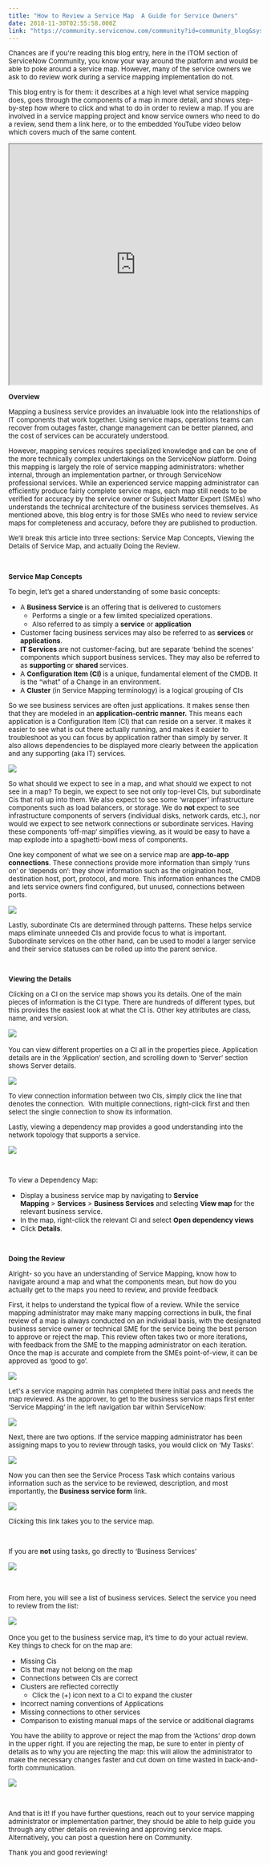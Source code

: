 ```yaml
---
title: "How to Review a Service Map  A Guide for Service Owners"
date: 2018-11-30T02:55:58.000Z
link: "https://community.servicenow.com/community?id=community_blog&sys_id=65881e06db8e6340fa192183ca96192a"
---
```

<p><span style="font-size: 10pt;">Chances are if you&#39;re reading this blog entry, here in the ITOM section of ServiceNow Community, you know your way around the platform and would be able to poke around a service map. However, many of the service owners we ask to do review work during a service mapping implementation do not. </span></p>
<p><span style="font-size: 10pt;">This blog entry is for them: it describes at a high level what service mapping does, goes through the components of a map in more detail, and shows step-by-step how where to click and what to do in order to review a map. If you are involved in a service mapping project and know service owners who need to do a review, send them a link here, or to the embedded YouTube video below which covers much of the same content.</span></p>
<p><iframe id="video_tinymce" style="width: 100%; height: 480px;" src="https://www.youtube.com/embed/QYrIDS7F4bY"></iframe></p>
<p><span style="font-size: 10pt;"><strong>Overview</strong></span></p>
<p><span style="font-size: 10pt;">Mapping a business service provides an invaluable look into the relationships of IT components that work together. Using service maps, operations teams can recover from outages faster, change management can be better planned, and the cost of services can be accurately understood.</span></p>
<p><span style="font-size: 10pt;">However, mapping services requires specialized knowledge and can be one of the more technically complex undertakings on the ServiceNow platform. Doing this mapping is largely the role of service mapping administrators: whether internal, through an implementation partner, or through ServiceNow professional services. While an experienced service mapping administrator can efficiently produce fairly complete service maps, each map still needs to be verified for accuracy by the service owner or Subject Matter Expert (SMEs) who understands the technical architecture of the business services themselves. As mentioned above, this blog entry is for those SMEs who need to review service maps for completeness and accuracy, before they are published to production.</span></p>
<p><span style="font-size: 10pt;">We’ll break this article into three sections: Service Map Concepts, Viewing the Details of Service Map, and actually Doing the Review. </span></p>
<p> </p>
<p><span style="font-size: 10pt;"><strong>Service Map Concepts</strong></span></p>
<p><span style="font-size: 10pt;">To begin, let’s get a shared understanding of some basic concepts:</span></p>
<ul><li><span style="font-size: 10pt;">A <strong>Business Service </strong>is an offering that is delivered to customers</span>
<ul><li><span style="font-size: 10pt;">Performs a single or a few limited specialized operations.</span></li><li><span style="font-size: 10pt;">Also referred to as simply a <strong>service</strong> or <strong>application</strong></span></li></ul>
</li><li><span style="font-size: 10pt;">Customer facing business services may also be referred to as <strong>services </strong>or <strong>applications</strong>.</span></li><li><span style="font-size: 10pt;"><strong>IT Services </strong>are not customer-facing, but are separate ‘behind the scenes’ components which support business services. They may also be referred to as <strong>supporting </strong>or <strong>shared </strong>services.</span></li><li><span style="font-size: 10pt;">A <strong>Configuration Item (CI) </strong>is a unique, fundamental element of the CMDB. It is the “what” of a Change in an environment.</span></li><li><span style="font-size: 10pt;">A <strong>Cluster</strong> (in Service Mapping terminology) is a logical grouping of CIs</span></li></ul>
<p><span style="font-size: 10pt;">So we see business services are often just applications. It makes sense then that they are modeled in an <strong>application-centric manner.</strong> This means each application is a Configuration Item (CI) that can reside on a server. It makes it easier to see what is out there actually running, and makes it easier to troubleshoot as you can focus by application rather than simply by server. It also allows dependencies to be displayed more clearly between the application and any supporting (aka IT) services.</span></p>
<p><span style="font-size: 10pt;"><img src="b45792cedb4e6340fa192183ca9619c5.iix" /></span></p>
<p><span style="font-size: 10pt;">So what should we expect to see in a map, and what should we expect to not see in a map? To begin, we expect to see not only top-level CIs, but subordinate Cis that roll up into them. We also expect to see some ‘wrapper’ infrastructure components such as load balancers, or storage. We do <strong>not</strong> expect to see infrastructure components of servers (individual disks, network cards, etc.), nor would we expect to see network connections or subordinate services. Having these components ‘off-map’ simplifies viewing, as it would be easy to have a map explode into a spaghetti-bowl mess of components.</span></p>
<p><span style="font-size: 10pt;">One key component of what we see on a service map are <strong>app-to-app connections</strong>. These connections provide more information than simply ‘runs on’ or ‘depends on’: they show information such as the origination host, destination host, port, protocol, and more. This information enhances the CMDB and lets service owners find configured, but unused, connections between ports.</span></p>
<p><span style="font-size: 10pt;"><img src="42d79682db8e6340fa192183ca9619ab.iix" /></span></p>
<p><span style="font-size: 10pt;">Lastly, subordinate CIs are determined through patterns. These helps service maps eliminate unneeded CIs and provide focus to what is important. Subordinate services on the other hand, can be used to model a larger service and their service statuses can be rolled up into the parent service.</span></p>
<p><span style="font-size: 10pt;"> </span></p>
<p><span style="font-size: 10pt;"><strong>Viewing the Details</strong></span></p>
<p><span style="font-size: 10pt;">Clicking on a CI on the service map shows you its details. One of the main pieces of information is the CI type. There are hundreds of different types, but this provides the easiest look at what the CI is. Other key attributes are class, name, and version.</span></p>
<p><span style="font-size: 10pt;"><img src="7d281ec2db8e6340fa192183ca961946.iix" /> </span></p>
<p><span style="font-size: 10pt;">You can view different properties on a CI all in the properties piece. Application details are in the ‘Application’ section, and scrolling down to ‘Server’ section shows Server details.</span></p>
<p><span style="font-size: 10pt;"><img style="max-width: 100%; max-height: 480px;" src="bdce5e86db02a340fa192183ca9619ad.iix" /></span></p>
<p><span style="font-size: 10pt;">To view connection information between two CIs, simply click the line that denotes the connection.  With multiple connections, right-click first and then select the single connection to show its information.</span></p>
<p><span style="font-size: 10pt;">Lastly, viewing a dependency map provides a good understanding into the network topology that supports a service.</span></p>
<p><span style="font-size: 10pt;"><img style="max-width: 100%; max-height: 480px;" src="c36b1e06dbce6340fa192183ca96197a.iix" /></span></p>
<p><span style="font-size: 10pt;"> </span></p>
<p><span style="font-size: 10pt;">To view a Dependency Map: </span></p>
<ul><li><span style="font-size: 10pt;">Display a business service map by navigating to <strong>Service Mapping</strong> &gt; <strong>Services</strong> &gt; <strong>Business Services</strong> and selecting <strong>View map </strong>for the relevant business service.</span></li><li><span style="font-size: 10pt;">In the map, right-click the relevant CI and select <strong>Open dependency views</strong></span></li><li><span style="font-size: 10pt;">Click <strong>Details</strong>.</span></li></ul>
<p><span style="font-size: 10pt;"> </span><span style="font-size: 10pt;"> </span></p>
<p><span style="font-size: 10pt;"><strong>Doing the Review</strong></span></p>
<p><span style="font-size: 10pt;">Alright- so you have an understanding of Service Mapping, know how to navigate around a map and what the components mean, but how do you actually get to the maps you need to review, and provide feedback</span></p>
<p><span style="font-size: 10pt;">First, it helps to understand the typical flow of a review. While the service mapping administrator may make many mapping corrections in bulk, the final review of a map is always conducted on an individual basis, with the designated business service owner or technical SME for the service being the best person to approve or reject the map. This review often takes two or more iterations, with feedback from the SME to the mapping administrator on each iteration. Once the map is accurate and complete from the SMEs point-of-view, it can be approved as ‘good to go’.</span></p>
<p><span style="font-size: 10pt;"><img src="396a520edb8e6340fa192183ca9619f5.iix" /></span></p>
<p><span style="font-size: 10pt;">Let&#39;s a service mapping admin has completed there initial pass and needs the map reviewed. As the approver, to get to the business service maps first enter ‘Service Mapping’ in the left navigation bar within ServiceNow:</span></p>
<p><span style="font-size: 10pt;"><img style="max-width: 100%; max-height: 480px;" src="5c3b1a82dbce6340fa192183ca96193f.iix" /></span></p>
<p><span style="font-size: 10pt;">Next, there are two options. If the service mapping administrator has been assigning maps to you to review through tasks, you would click on ‘My Tasks’.</span></p>
<p><span style="font-size: 10pt;"><img src="05ad5a02db02a340fa192183ca961911.iix" /></span></p>
<p><span style="font-size: 10pt;">Now you can then see the Service Process Task which contains various information such as the service to be reviewed, description, and most importantly, the <strong>Business service form</strong> link.</span></p>
<p><span style="font-size: 10pt;"><img style="max-width: 100%; max-height: 480px;" src="647d1202db02a340fa192183ca961971.iix" /></span></p>
<p><span style="font-size: 10pt;">Clicking this link takes you to the service map.</span></p>
<p><span style="font-size: 10pt;"> </span></p>
<p><span style="font-size: 10pt;">If you are <strong>not</strong> using tasks, go directly to ‘Business Services’</span></p>
<p><span style="font-size: 10pt;"><img src="899d1a02db02a340fa192183ca9619c8.iix" /> </span></p>
<p><span style="font-size: 10pt;"> </span></p>
<p><span style="font-size: 10pt;">From here, you will see a list of business services. Select the service you need to review from the list:</span></p>
<p><span style="font-size: 10pt;"><img style="max-width: 100%; max-height: 480px;" src="403ed682db02a340fa192183ca9619ab.iix" /> </span></p>
<p><span style="font-size: 10pt;">Once you get to the business service map, it’s time to do your actual review. Key things to check for on the map are:</span></p>
<ul><li><span style="font-size: 10pt;">Missing Cis</span></li><li><span style="font-size: 10pt;">CIs that may not belong on the map</span></li><li><span style="font-size: 10pt;">Connections between CIs are correct</span></li><li><span style="font-size: 10pt;">Clusters are reflected correctly</span>
<ul><li><span style="font-size: 10pt;">Click the (&#43;) icon next to a CI to expand the cluster</span></li></ul>
</li><li><span style="font-size: 10pt;">Incorrect naming conventions of Applications</span></li><li><span style="font-size: 10pt;">Missing connections to other services</span></li><li><span style="font-size: 10pt;">Comparison to existing manual maps of the service or additional diagrams</span></li></ul>
<p><span style="font-size: 10pt;"> </span><span style="font-size: 10pt;">You have the ability to approve or reject the map from the ‘Actions’ drop down in the upper right. If you are rejecting the map, be sure to enter in plenty of details as to why you are rejecting the map: this will allow the administrator to make the necessary changes faster and cut down on time wasted in back-and-forth communication.</span></p>
<p><span style="font-size: 10pt;"><img style="max-width: 100%; max-height: 480px;" src="df7edac2db02a340fa192183ca9619e7.iix" /></span></p>
<p> </p>
<p><span style="font-size: 10pt;">And that is it! If you have further questions, reach out to your service mapping administrator or implementation partner, they should be able to help guide you through any other details on reviewing and approving service maps. Alternatively, you can post a question here on Community.</span></p>
<p><span style="font-size: 10pt;">Thank you and good reviewing!</span></p>
<p> </p>